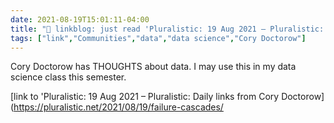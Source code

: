```yaml
---
date: 2021-08-19T15:01:11-04:00
title: "🔗 linkblog: just read 'Pluralistic: 19 Aug 2021 – Pluralistic: Daily links from Cory Doctorow'"
tags: ["link","Communities","data","data science","Cory Doctorow"]
---
```

Cory Doctorow has THOUGHTS about data. I may use this in my data science class this semester.
 
[link to 'Pluralistic: 19 Aug 2021 – Pluralistic: Daily links from Cory Doctorow](https://pluralistic.net/2021/08/19/failure-cascades/
